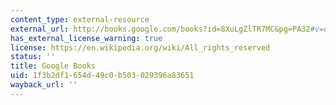 ```yaml
---
content_type: external-resource
external_url: http://books.google.com/books?id=8XuLgZlTR7MC&pg=PA32#v=onepage
has_external_license_warning: true
license: https://en.wikipedia.org/wiki/All_rights_reserved
status: ''
title: Google Books
uid: 1f3b2df1-654d-49c0-b503-029396a83651
wayback_url: ''
---
```

